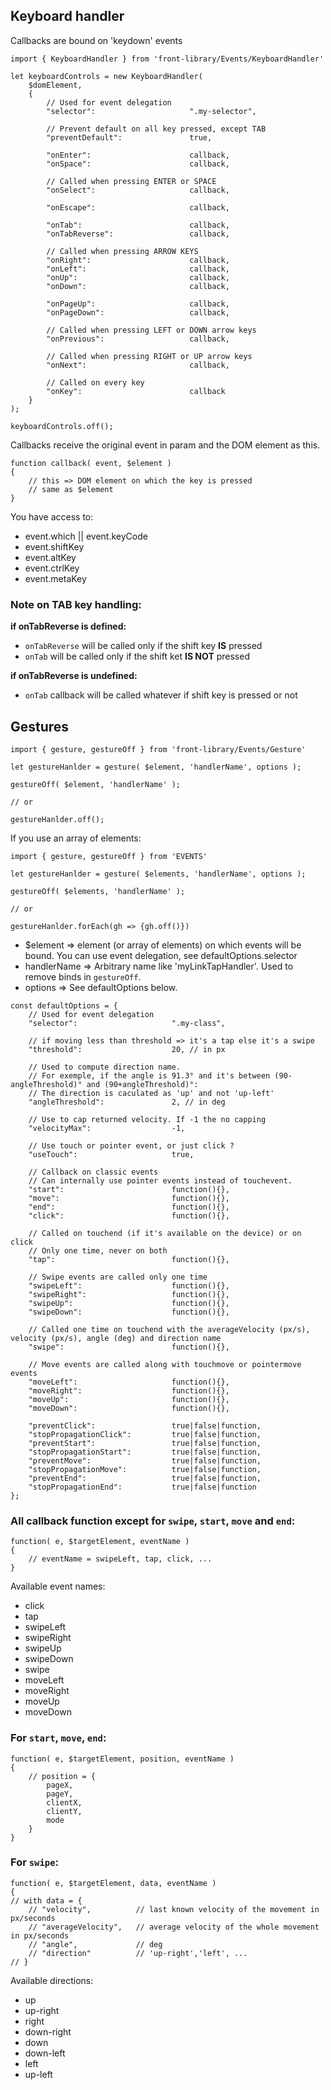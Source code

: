## Keyboard handler


Callbacks are bound on 'keydown' events


```
import { KeyboardHandler } from 'front-library/Events/KeyboardHandler'

let keyboardControls = new KeyboardHandler(
    $domElement,
    {
        // Used for event delegation
        "selector":                     ".my-selector",

        // Prevent default on all key pressed, except TAB
        "preventDefault":               true,

        "onEnter":                      callback,
        "onSpace":                      callback,

        // Called when pressing ENTER or SPACE
        "onSelect":                     callback,

        "onEscape":                     callback,

        "onTab":                        callback,
        "onTabReverse":                 callback,

        // Called when pressing ARROW KEYS
        "onRight":                      callback,
        "onLeft":                       callback,
        "onUp":                         callback,
        "onDown":                       callback,

        "onPageUp":                     callback,
        "onPageDown":                   callback,

        // Called when pressing LEFT or DOWN arrow keys
        "onPrevious":                   callback,

        // Called when pressing RIGHT or UP arrow keys
        "onNext":                       callback,

        // Called on every key
        "onKey":                        callback
    }
);

keyboardControls.off();
```


Callbacks receive the original event in param and the DOM element as this.

```
function callback( event, $element )
{
    // this => DOM element on which the key is pressed
    // same as $element
}
```

You have access to:

* event.which || event.keyCode
* event.shiftKey
* event.altKey
* event.ctrlKey
* event.metaKey


### Note on TAB key handling:

**if onTabReverse is defined:**

* `onTabReverse` will be called only if the shift key **IS** pressed
* `onTab` will be called only if the shift ket **IS NOT** pressed


**if onTabReverse is undefined:**

* `onTab` callback will be called whatever if shift key is pressed or not

## Gestures

```
import { gesture, gestureOff } from 'front-library/Events/Gesture'

let gestureHanlder = gesture( $element, 'handlerName', options );

gestureOff( $element, 'handlerName' );

// or

gestureHanlder.off();
```

If you use an array of elements:

```
import { gesture, gestureOff } from 'EVENTS'

let gestureHanlder = gesture( $elements, 'handlerName', options );

gestureOff( $elements, 'handlerName' );

// or

gestureHanlder.forEach(gh => {gh.off()})
```


* $element => element (or array of elements) on which events will be bound. You can use event delegation, see defaultOptions.selector
* handlerName => Arbitrary name like 'myLinkTapHandler'. Used to remove binds in `gestureOff`.
* options => See defaultOptions below.


```
const defaultOptions = {
    // Used for event delegation
    "selector":                     ".my-class",

    // if moving less than threshold => it's a tap else it's a swipe
    "threshold":                    20, // in px

    // Used to compute direction name.
    // For exemple, if the angle is 91.3° and it's between (90-angleThreshold)° and (90+angleThreshold)°:
    // The direction is caculated as 'up' and not 'up-left'
    "angleThreshold":               2, // in deg

    // Use to cap returned velocity. If -1 the no capping
    "velocityMax":                  -1,

    // Use touch or pointer event, or just click ?
    "useTouch":                     true,

    // Callback on classic events
    // Can internally use pointer events instead of touchevent.
    "start":                        function(){},
    "move":                         function(){},
    "end":                          function(){},
    "click":                        function(){},

    // Called on touchend (if it's available on the device) or on click
    // Only one time, never on both
    "tap":                          function(){},

    // Swipe events are called only one time
    "swipeLeft":                    function(){},
    "swipeRight":                   function(){},
    "swipeUp":                      function(){},
    "swipeDown":                    function(){},

    // Called one time on touchend with the averageVelocity (px/s), velocity (px/s), angle (deg) and direction name
    "swipe":                        function(){},

    // Move events are called along with touchmove or pointermove events
    "moveLeft":                     function(){},
    "moveRight":                    function(){},
    "moveUp":                       function(){},
    "moveDown":                     function(){},

    "preventClick":                 true|false|function,
    "stopPropagationClick":         true|false|function,
    "preventStart":                 true|false|function,
    "stopPropagationStart":         true|false|function,
    "preventMove":                  true|false|function,
    "stopPropagationMove":          true|false|function,
    "preventEnd":                   true|false|function,
    "stopPropagationEnd":           true|false|function
};
```

### All callback function except for `swipe`, `start`, `move` and `end`:

```
function( e, $targetElement, eventName )
{
    // eventName = swipeLeft, tap, click, ...
}
```

Available event names:

* click
* tap
* swipeLeft
* swipeRight
* swipeUp
* swipeDown
* swipe
* moveLeft
* moveRight
* moveUp
* moveDown

### For `start`, `move`, `end`:

```
function( e, $targetElement, position, eventName )
{
    // position = {
        pageX,
        pageY,
        clientX,
        clientY,
        mode
    }
}
```

### For `swipe`:

```
function( e, $targetElement, data, eventName )
{
// with data = {
    // "velocity",          // last known velocity of the movement in px/seconds
    // "averageVelocity",   // average velocity of the whole movement in px/seconds
    // "angle",             // deg
    // "direction"          // 'up-right','left', ...
// }
```

Available directions:

* up
* up-right
* right
* down-right
* down
* down-left
* left
* up-left
